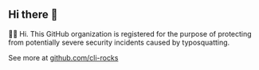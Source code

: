 ## Hi there 👋

🙋‍♀️ Hi. This GitHub organization is registered for the purpose of protecting from potentially severe security incidents caused by typosquatting.

See more at [github.com/cli-rocks](https://github.com/cli-rocks)
